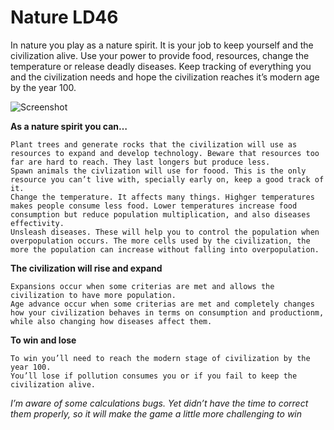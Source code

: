 # Nature LD46
In nature you play as a nature spirit. It is your job to keep yourself and the civilization alive. Use your power to provide food, resources, change the temperature or release deadly diseases. Keep tracking of everything you and the civilization needs and hope the civilization reaches it’s modern age by the year 100.

![Screenshot](https://static.jam.vg/raw/2ca/c2/z/2c9eb.png)

**As a nature spirit you can…**

    Plant trees and generate rocks that the civilization will use as resources to expand and develop technology. Beware that resources too far are hard to reach. They last longers but produce less.
    Spawn animals the civlization will use for foood. This is the only resource you can’t live with, specially early on, keep a good track of it.
    Change the temperature. It affects many things. Highger temperatures makes people consume less food. Lower temperatures increase food consumption but reduce population multiplication, and also diseases effectivity.
    Unsleash diseases. These will help you to control the population when overpopulation occurs. The more cells used by the civilization, the more the population can increase without falling into overpopulation.

**The civilization will rise and expand**

    Expansions occur when some criterias are met and allows the civilization to have more population.
    Age advance occur when some criterias are met and completely changes how your civilization behaves in terms on consumption and productionm, while also changing how diseases affect them.

**To win and lose**

    To win you’ll need to reach the modern stage of civilization by the year 100.
    You’ll lose if pollution consumes you or if you fail to keep the civilization alive.

*I’m aware of some calculations bugs. Yet didn’t have the time to correct them properly, so it will make the game a little more challenging to win*
